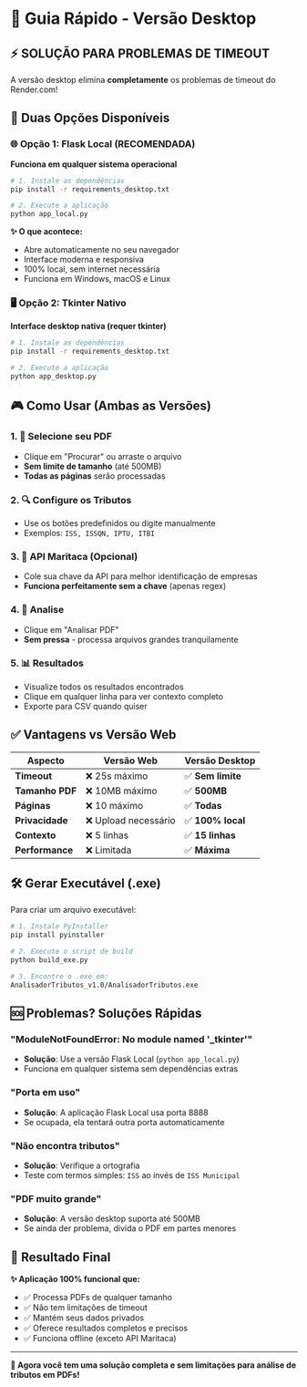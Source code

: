 # 🚀 Guia Rápido - Versão Desktop

## ⚡ **SOLUÇÃO PARA PROBLEMAS DE TIMEOUT**

A versão desktop elimina **completamente** os problemas de timeout do Render.com!

## 🎯 **Duas Opções Disponíveis**

### 🌐 **Opção 1: Flask Local (RECOMENDADA)**
**Funciona em qualquer sistema operacional**

```bash
# 1. Instale as dependências
pip install -r requirements_desktop.txt

# 2. Execute a aplicação
python app_local.py
```

**✨ O que acontece:**
- Abre automaticamente no seu navegador
- Interface moderna e responsiva
- 100% local, sem internet necessária
- Funciona em Windows, macOS e Linux

### 🖥️ **Opção 2: Tkinter Nativo**
**Interface desktop nativa (requer tkinter)**

```bash
# 1. Instale as dependências
pip install -r requirements_desktop.txt

# 2. Execute a aplicação
python app_desktop.py
```

## 🎮 **Como Usar (Ambas as Versões)**

### 1. **📁 Selecione seu PDF**
- Clique em "Procurar" ou arraste o arquivo
- **Sem limite de tamanho** (até 500MB)
- **Todas as páginas** serão processadas

### 2. **🔍 Configure os Tributos**
- Use os botões predefinidos ou digite manualmente
- Exemplos: `ISS, ISSQN, IPTU, ITBI`

### 3. **🤖 API Maritaca (Opcional)**
- Cole sua chave da API para melhor identificação de empresas
- **Funciona perfeitamente sem a chave** (apenas regex)

### 4. **🚀 Analise**
- Clique em "Analisar PDF"
- **Sem pressa** - processa arquivos grandes tranquilamente

### 5. **📊 Resultados**
- Visualize todos os resultados encontrados
- Clique em qualquer linha para ver contexto completo
- Exporte para CSV quando quiser

## ✅ **Vantagens vs Versão Web**

| Aspecto | Versão Web | Versão Desktop |
|---------|------------|----------------|
| **Timeout** | ❌ 25s máximo | ✅ **Sem limite** |
| **Tamanho PDF** | ❌ 10MB máximo | ✅ **500MB** |
| **Páginas** | ❌ 10 máximo | ✅ **Todas** |
| **Privacidade** | ❌ Upload necessário | ✅ **100% local** |
| **Contexto** | ❌ 5 linhas | ✅ **15 linhas** |
| **Performance** | ❌ Limitada | ✅ **Máxima** |

## 🛠️ **Gerar Executável (.exe)**

Para criar um arquivo executável:

```bash
# 1. Instale PyInstaller
pip install pyinstaller

# 2. Execute o script de build
python build_exe.py

# 3. Encontre o .exe em:
AnalisadorTributos_v1.0/AnalisadorTributos.exe
```

## 🆘 **Problemas? Soluções Rápidas**

### **"ModuleNotFoundError: No module named '_tkinter'"**
- **Solução**: Use a versão Flask Local (`python app_local.py`)
- Funciona em qualquer sistema sem dependências extras

### **"Porta em uso"**
- **Solução**: A aplicação Flask Local usa porta 8888
- Se ocupada, ela tentará outra porta automaticamente

### **"Não encontra tributos"**
- **Solução**: Verifique a ortografia
- Teste com termos simples: `ISS` ao invés de `ISS Municipal`

### **"PDF muito grande"**
- **Solução**: A versão desktop suporta até 500MB
- Se ainda der problema, divida o PDF em partes menores

## 🎉 **Resultado Final**

**✨ Aplicação 100% funcional que:**
- ✅ Processa PDFs de qualquer tamanho
- ✅ Não tem limitações de timeout
- ✅ Mantém seus dados privados
- ✅ Oferece resultados completos e precisos
- ✅ Funciona offline (exceto API Maritaca)

---

**🚀 Agora você tem uma solução completa e sem limitações para análise de tributos em PDFs!** 
